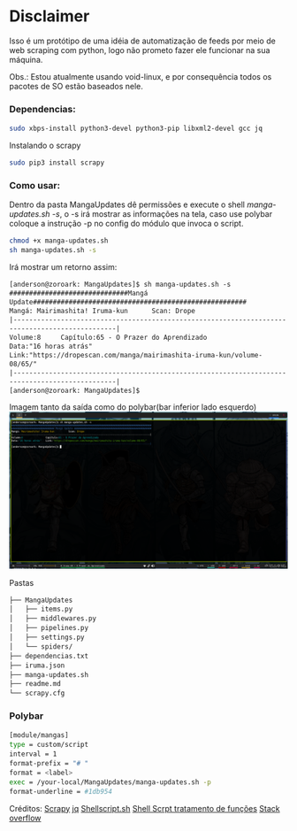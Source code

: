 # Disclaimer
Isso é um protótipo de uma idéia de automatização de feeds por meio de web scraping com python, logo não prometo fazer ele funcionar na sua máquina.

Obs.: Estou atualmente usando void-linux, e por consequência todos os pacotes de SO estão baseados nele.

### Dependencias:
```sh
sudo xbps-install python3-devel python3-pip libxml2-devel gcc jq
```

Instalando o scrapy
```sh
sudo pip3 install scrapy
```

### Como usar:
Dentro da pasta MangaUpdates dê permissões e execute o shell *manga-updates.sh -s*, o -s irá mostrar as informações na tela, caso use polybar coloque a instrução -p no config do módulo que invoca o script.
```sh
chmod +x manga-updates.sh
sh manga-updates.sh -s
```
Irá mostrar um retorno assim:
```
[anderson@zoroark: MangaUpdates]$ sh manga-updates.sh -s
##############################Mangá Update######################################################
Mangá: Mairimashita! Iruma-kun		Scan: Drope
|------------------------------------------------------------------------------------------------|
Volume:8 	 Capítulo:65 - O Prazer do Aprendizado 
Data:"16 horas atrás" 	Link:"https://dropescan.com/manga/mairimashita-iruma-kun/volume-08/65/"
|------------------------------------------------------------------------------------------------|
[anderson@zoroark: MangaUpdates]$ 
```
Imagem tanto da saída como do polybar(bar inferior lado esquerdo)
![screenshot](imagens/exemplo1.png)

Pastas
```sh
├── MangaUpdates
│   ├── items.py
│   ├── middlewares.py
│   ├── pipelines.py
│   ├── settings.py
│   └── spiders/
├── dependencias.txt
├── iruma.json
├── manga-updates.sh
├── readme.md
└── scrapy.cfg

```

### Polybar
```sh
[module/mangas]
type = custom/script
interval = 1
format-prefix = "# "
format = <label>
exec = /your-local/MangaUpdates/manga-updates.sh -p
format-underline = #1db954
```

Créditos:
[Scrapy](https://scrapy.org/)
[jq](https://stedolan.github.io/jq/manual/#Invokingjq)
[Shellscript.sh](https://www.shellscript.sh/functions.html)
[Shell Scrpt tratamento de funções](http://www.devin.com.br/shell-script-tratamento-de-argumentos-e-opcoes/)
[Stack overflow](https://stackoverflow.com/)
